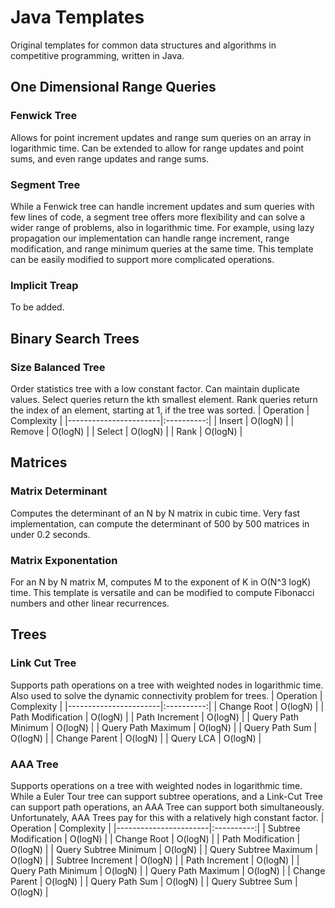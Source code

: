 # Java Templates
Original templates for common data structures and algorithms in competitive programming, written in Java.

## One Dimensional Range Queries

### Fenwick Tree
Allows for point increment updates and range sum queries on an array in logarithmic time. Can be extended to allow for range updates and point sums, and even range updates and range sums.

### Segment Tree
While a Fenwick tree can handle increment updates and sum queries with few lines of code, a segment tree offers more flexibility and can solve a wider range of problems, also in logarithmic time. For example, using lazy propagation our implementation can handle range increment, range modification, and range minimum queries at the same time. This template can be easily modified to support more complicated operations.

### Implicit Treap
To be added.

## Binary Search Trees

### Size Balanced Tree
Order statistics tree with a low constant factor. Can maintain duplicate values. Select queries return the kth smallest element. Rank queries return the index of an element, starting at 1, if the tree was sorted.
| Operation             | Complexity |
|-----------------------|:----------:|
| Insert                |   O(logN)  |
| Remove                |   O(logN)  |
| Select                |   O(logN)  |
| Rank                  |   O(logN)  |

## Matrices

### Matrix Determinant
Computes the determinant of an N by N matrix in cubic time. Very fast implementation, can compute the determinant of 500 by 500 matrices in under 0.2 seconds.

### Matrix Exponentation
For an N by N matrix M, computes M to the exponent of K in O(N^3 logK) time. This template is versatile and can be modified to compute Fibonacci numbers and other linear recurrences.

## Trees

### Link Cut Tree
Supports path operations on a tree with weighted nodes in logarithmic time. Also used to solve the dynamic connectivity problem for trees.
| Operation             | Complexity |
|-----------------------|:----------:|
| Change Root           |   O(logN)  |
| Path Modification     |   O(logN)  |
| Path Increment        |   O(logN)  |
| Query Path Minimum    |   O(logN)  |
| Query Path Maximum    |   O(logN)  |
| Query Path Sum        |   O(logN)  |
| Change Parent         |   O(logN)  |
| Query LCA             |   O(logN)  |

### AAA Tree
Supports operations on a tree with weighted nodes in logarithmic time. While a Euler Tour tree can support subtree operations, and a Link-Cut Tree can support path operations, an AAA Tree can support both simultaneously. Unfortunately, AAA Trees pay for this with a relatively high constant factor.
| Operation             | Complexity |
|-----------------------|:----------:|
| Subtree Modification  |   O(logN)  |
| Change Root           |   O(logN)  |
| Path Modification     |   O(logN)  |
| Query Subtree Minimum |   O(logN)  |
| Query Subtree Maximum |   O(logN)  |
| Subtree Increment     |   O(logN)  |
| Path Increment        |   O(logN)  |
| Query Path Minimum    |   O(logN)  |
| Query Path Maximum    |   O(logN)  |
| Change Parent         |   O(logN)  |
| Query Path Sum        |   O(logN)  |
| Query Subtree Sum     |   O(logN)  |
